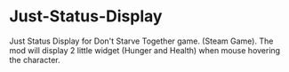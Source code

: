 # Just-Status-Display
Just Status Display for Don't Starve Together game. (Steam Game). The mod will display 2 little widget (Hunger and Health) when mouse hovering the character.
